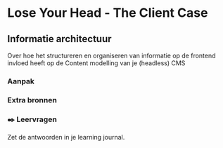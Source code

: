 # Lose Your Head - The Client Case

## Informatie architectuur

Over hoe het structureren en organiseren van informatie op de frontend invloed heeft op de Content modelling van je (headless) CMS

<!-- ### Doel van de opdracht -->
<!-- Wat hebben ze geleerd op het einde van deze workshop. -->

### Aanpak
<!-- We schrijven in principe geen tutorials maar helpen ze op weg. -->

### Extra bronnen
<!-- Extra links voor documentatie en tutorials -->

<!--
### 💪 Extra uitdagingen
 Dit is optioneel voor de hardlopers die iets extra's willen. 
-->

### ✒️ Leervragen

Zet de antwoorden in je learning journal.

<!-- Een drietal vragen die ze kunnen opnemen in hun learning journal, waar de squadleaders dan weer op terug komen op vrijdag. -->


<!--
## Datamodel

_In de workshop S14W2-02-informatie-architectuur wordt behandeld hoe het structureren en organiseren van informatie op de frontend invloed heeft op het Datamodel._

Analyseer de content stuctuur van de opdracht die jullie hebben gekregen en schets een datamodel waarmee de API kan worden ingericht.

### Aanpak

1. Schets een sitemap van de verschillende pagina's van de website die jullie gaan ontwerpen en maken.
2. Schets wireframes van de verschillende pagina's en noteer welke data statisch is en welke data dynamisch
3. Schets het datamodel van de content


### 1. Sitemap
Schets een sitemap van de verschillende pagina's van de opdracht die je deze week hebt gekregen (overzicht-, detail-, formulierpagina, etc ...)

![Sitemap](sitemap.png)
*Voorbeeld van een sitemap met paginanummers*

1. Schrijf bovenaan de sitemap de ontwerpvraag van de opdrachtgever.
2. Onderzoek welke pagina's de website moet krijgen. Gebruik de briefing die je hebt gehad, de documentatie en/of het design dat je hebt gekregen.
3. Teken de homepage bovenaan en geef deze pagina nummer 0. Teken daarna alle pagina's die onder de homepage vallen, geef ze een titel en een nummer. Teken daarna de pagina's die een niveau dieper horen en geef ze de nummers 1.1, 1.2, ... of 2.1, 2.2, ... als ze onder pagina 2.0 vallen. Teken een niveau dieper als er nog meer pagina's zijn, pas de nummering aan, trek lijnen, etc ...




### 2. Wireframes en data
Teken nette wireframes van de verschillende pagina van de website die je gaat ontwerpen en maken, en bepaal welke data dynamisch moet worden. 

1. Schets wireframes van de verschillende pagina's. Schets netjes met rechte lijnen, zorg dat elementen de juiste verhoudingen en formaten hebben. Zorg ervoor dat je alle content uitschrijft om een goed beeld te krijgen wat voor informatie op de pagina's getoond gaat worden.
2. Geef aan welke content statisch is en welke dynamisch (wat in de database moet komen).
3. Noteer het organisatie schema en kenmerk van de dynamische informatie (b.v. organisatieschema: alfabetisch, kenmerk: titel)




### 3. Datamodel
Een datamodel laat de logische structuur van een database zien, inclusief de relaties tussen tabellen.

![Datamodel van een Blog](datamodel.png)
*Voorbeeld van een datamodel met kolomnamen, datatypes en gerelateerde tabellen*

1. Bedenk aan de hand van de wireframes wat voor tabellen jouw project nodig heeft. Let op data die wordt herhaald (zoals de artikelen, schrijver en onderwerpen uit het voorbeeld hierboven).
2. Schets een datamodel; bedenk logische titels voor de tabellen, noteer de kolom naam en de datatypes.
3. Bedenk welke tabelen aan elkaar gerelateerd moeten zijn.
4. Bespreek jullie datamodel met een docent en gebruik het om Directus in te richten.

![Tabel in Directus](directus-tabel.png)
*Tabel in Directus met kolom namen.*


### Bronnen

- [Directus Data Model](https://docs.directus.io/app/data-model.html)
-->
